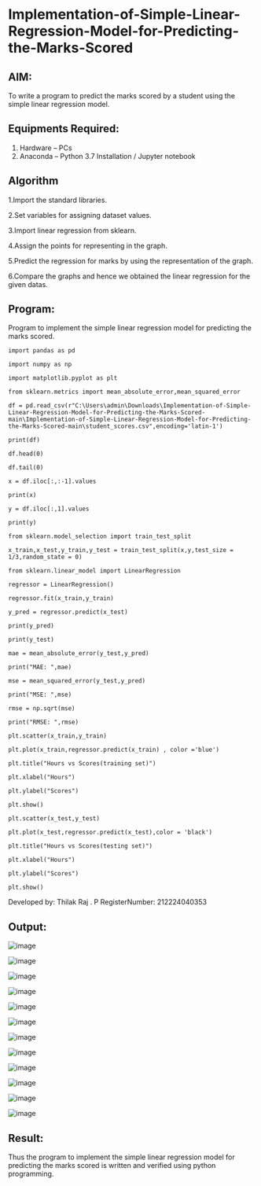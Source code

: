 # Implementation-of-Simple-Linear-Regression-Model-for-Predicting-the-Marks-Scored

## AIM:
To write a program to predict the marks scored by a student using the simple linear regression model.

## Equipments Required:
1. Hardware – PCs
2. Anaconda – Python 3.7 Installation / Jupyter notebook

## Algorithm
1.Import the standard libraries.

2.Set variables for assigning dataset values.

3.Import linear regression from sklearn.

4.Assign the points for representing in the graph.

5.Predict the regression for marks by using the representation of the graph.

6.Compare the graphs and hence we obtained the linear regression for the given datas.

## Program:

Program to implement the simple linear regression model for predicting the marks scored.
```
import pandas as pd

import numpy as np

import matplotlib.pyplot as plt

from sklearn.metrics import mean_absolute_error,mean_squared_error

df = pd.read_csv(r"C:\Users\admin\Downloads\Implementation-of-Simple-Linear-Regression-Model-for-Predicting-the-Marks-Scored-main\Implementation-of-Simple-Linear-Regression-Model-for-Predicting-the-Marks-Scored-main\student_scores.csv",encoding='latin-1')

print(df)

df.head(0)

df.tail(0)

x = df.iloc[:,:-1].values

print(x)

y = df.iloc[:,1].values

print(y)

from sklearn.model_selection import train_test_split

x_train,x_test,y_train,y_test = train_test_split(x,y,test_size = 1/3,random_state = 0)

from sklearn.linear_model import LinearRegression

regressor = LinearRegression()

regressor.fit(x_train,y_train)

y_pred = regressor.predict(x_test)

print(y_pred)

print(y_test)

mae = mean_absolute_error(y_test,y_pred)

print("MAE: ",mae)

mse = mean_squared_error(y_test,y_pred)

print("MSE: ",mse)

rmse = np.sqrt(mse)

print("RMSE: ",rmse)

plt.scatter(x_train,y_train)

plt.plot(x_train,regressor.predict(x_train) , color ='blue')

plt.title("Hours vs Scores(training set)")

plt.xlabel("Hours")

plt.ylabel("Scores")

plt.show()

plt.scatter(x_test,y_test)

plt.plot(x_test,regressor.predict(x_test),color = 'black')

plt.title("Hours vs Scores(testing set)")

plt.xlabel("Hours")

plt.ylabel("Scores")

plt.show()
```
Developed by: Thilak Raj . P
RegisterNumber:  212224040353



## Output:
![image](https://github.com/user-attachments/assets/94027e3c-b5be-459f-a1bd-4c4b5dc83bfb)

![image](https://github.com/user-attachments/assets/2206cbd0-ac9c-41c0-af6a-c40006335941)

![image](https://github.com/user-attachments/assets/3c9ed7e2-51c5-4c4a-91ec-934c2224019b)

![image](https://github.com/user-attachments/assets/7cff75ae-7e10-4025-9738-7764b738de06)

![image](https://github.com/user-attachments/assets/a4ba60c4-8ded-412e-a3c9-d46cbcda41bb)

![image](https://github.com/user-attachments/assets/a238127e-ceea-42b0-89dc-af56d084f4d5)

![image](https://github.com/user-attachments/assets/1500207a-943b-4153-b0ec-3ab78e50259e)

![image](https://github.com/user-attachments/assets/6b17eca0-c042-4718-8bc9-bfbcf49dd7eb)

![image](https://github.com/user-attachments/assets/cf73790d-939a-43e6-b8a6-a50add48847f)

![image](https://github.com/user-attachments/assets/8a7091ca-73b1-4af5-954a-41ef0b74a269)

![image](https://github.com/user-attachments/assets/41e96eb1-ade0-401f-a995-8c70d874a8e1)

![image](https://github.com/user-attachments/assets/355b87ad-3fe1-4605-903f-2d42ff7ff131)


## Result:
Thus the program to implement the simple linear regression model for predicting the marks scored is written and verified using python programming.
